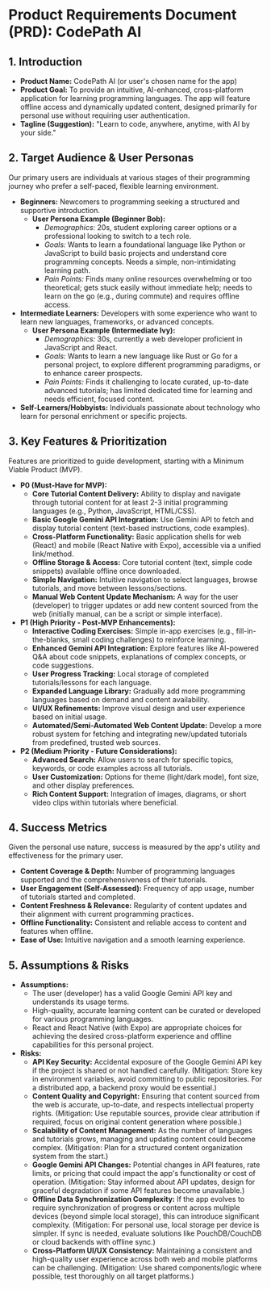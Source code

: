 # Product Requirements Document (PRD): CodePath AI

## 1. Introduction

*   **Product Name:** CodePath AI (or user's chosen name for the app)
*   **Product Goal:** To provide an intuitive, AI-enhanced, cross-platform application for learning programming languages. The app will feature offline access and dynamically updated content, designed primarily for personal use without requiring user authentication.
*   **Tagline (Suggestion):** "Learn to code, anywhere, anytime, with AI by your side."

## 2. Target Audience & User Personas

Our primary users are individuals at various stages of their programming journey who prefer a self-paced, flexible learning environment.

*   **Beginners:** Newcomers to programming seeking a structured and supportive introduction.
    *   **User Persona Example (Beginner Bob):**
        *   *Demographics:* 20s, student exploring career options or a professional looking to switch to a tech role.
        *   *Goals:* Wants to learn a foundational language like Python or JavaScript to build basic projects and understand core programming concepts. Needs a simple, non-intimidating learning path.
        *   *Pain Points:* Finds many online resources overwhelming or too theoretical; gets stuck easily without immediate help; needs to learn on the go (e.g., during commute) and requires offline access.
*   **Intermediate Learners:** Developers with some experience who want to learn new languages, frameworks, or advanced concepts.
    *   **User Persona Example (Intermediate Ivy):**
        *   *Demographics:* 30s, currently a web developer proficient in JavaScript and React.
        *   *Goals:* Wants to learn a new language like Rust or Go for a personal project, to explore different programming paradigms, or to enhance career prospects.
        *   *Pain Points:* Finds it challenging to locate curated, up-to-date advanced tutorials; has limited dedicated time for learning and needs efficient, focused content.
*   **Self-Learners/Hobbyists:** Individuals passionate about technology who learn for personal enrichment or specific projects.

## 3. Key Features & Prioritization

Features are prioritized to guide development, starting with a Minimum Viable Product (MVP).

*   **P0 (Must-Have for MVP):**
    *   **Core Tutorial Content Delivery:** Ability to display and navigate through tutorial content for at least 2-3 initial programming languages (e.g., Python, JavaScript, HTML/CSS).
    *   **Basic Google Gemini API Integration:** Use Gemini API to fetch and display tutorial content (text-based instructions, code examples).
    *   **Cross-Platform Functionality:** Basic application shells for web (React) and mobile (React Native with Expo), accessible via a unified link/method.
    *   **Offline Storage & Access:** Core tutorial content (text, simple code snippets) available offline once downloaded.
    *   **Simple Navigation:** Intuitive navigation to select languages, browse tutorials, and move between lessons/sections.
    *   **Manual Web Content Update Mechanism:** A way for the user (developer) to trigger updates or add new content sourced from the web (initially manual, can be a script or simple interface).
*   **P1 (High Priority - Post-MVP Enhancements):**
    *   **Interactive Coding Exercises:** Simple in-app exercises (e.g., fill-in-the-blanks, small coding challenges) to reinforce learning.
    *   **Enhanced Gemini API Integration:** Explore features like AI-powered Q&A about code snippets, explanations of complex concepts, or code suggestions.
    *   **User Progress Tracking:** Local storage of completed tutorials/lessons for each language.
    *   **Expanded Language Library:** Gradually add more programming languages based on demand and content availability.
    *   **UI/UX Refinements:** Improve visual design and user experience based on initial usage.
    *   **Automated/Semi-Automated Web Content Update:** Develop a more robust system for fetching and integrating new/updated tutorials from predefined, trusted web sources.
*   **P2 (Medium Priority - Future Considerations):**
    *   **Advanced Search:** Allow users to search for specific topics, keywords, or code examples across all tutorials.
    *   **User Customization:** Options for theme (light/dark mode), font size, and other display preferences.
    *   **Rich Content Support:** Integration of images, diagrams, or short video clips within tutorials where beneficial.

## 4. Success Metrics

Given the personal use nature, success is measured by the app's utility and effectiveness for the primary user.

*   **Content Coverage & Depth:** Number of programming languages supported and the comprehensiveness of their tutorials.
*   **User Engagement (Self-Assessed):** Frequency of app usage, number of tutorials started and completed.
*   **Content Freshness & Relevance:** Regularity of content updates and their alignment with current programming practices.
*   **Offline Functionality:** Consistent and reliable access to content and features when offline.
*   **Ease of Use:** Intuitive navigation and a smooth learning experience.

## 5. Assumptions & Risks

*   **Assumptions:**
    *   The user (developer) has a valid Google Gemini API key and understands its usage terms.
    *   High-quality, accurate learning content can be curated or developed for various programming languages.
    *   React and React Native (with Expo) are appropriate choices for achieving the desired cross-platform experience and offline capabilities for this personal project.
*   **Risks:**
    *   **API Key Security:** Accidental exposure of the Google Gemini API key if the project is shared or not handled carefully. (Mitigation: Store key in environment variables, avoid committing to public repositories. For a distributed app, a backend proxy would be essential.)
    *   **Content Quality and Copyright:** Ensuring that content sourced from the web is accurate, up-to-date, and respects intellectual property rights. (Mitigation: Use reputable sources, provide clear attribution if required, focus on original content generation where possible.)
    *   **Scalability of Content Management:** As the number of languages and tutorials grows, managing and updating content could become complex. (Mitigation: Plan for a structured content organization system from the start.)
    *   **Google Gemini API Changes:** Potential changes in API features, rate limits, or pricing that could impact the app's functionality or cost of operation. (Mitigation: Stay informed about API updates, design for graceful degradation if some API features become unavailable.)
    *   **Offline Data Synchronization Complexity:** If the app evolves to require synchronization of progress or content across multiple devices (beyond simple local storage), this can introduce significant complexity. (Mitigation: For personal use, local storage per device is simpler. If sync is needed, evaluate solutions like PouchDB/CouchDB or cloud backends with offline sync.)
    *   **Cross-Platform UI/UX Consistency:** Maintaining a consistent and high-quality user experience across both web and mobile platforms can be challenging. (Mitigation: Use shared components/logic where possible, test thoroughly on all target platforms.)